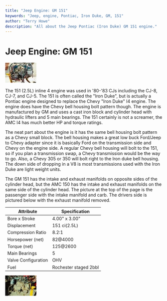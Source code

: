 ```yaml
---
title: "Jeep Engine: GM 151"
keywords: "Jeep, engine, Pontiac, Iron Duke, GM, 151"
author: "Terry Howe"
description: "All about the Jeep Pontiac (Iron Duke) GM 151 engine."
---
```

# Jeep Engine: GM 151

[![151 passenger side](../../img/engine/gm1511_.jpg)](../../img/engine/gm1511.jpg)   

The 151 (2.5L) inline 4 engine was used in '80-'83 CJs including the CJ-8, CJ-7, and CJ-5. The 151 is often called the "Iron Duke", but is actually a Pontiac engine designed to replace the Chevy "Iron Duke" I4 engine. The engine does have the Chevy bell housing bolt pattern though. The engine is manufactured by GM and uses a cast iron block and cylinder head with hydraulic lifters and 5 main bearings. The 151 certainly is not a screamer, the AMC I4 has much better HP and torque ratings.

The neat part about the engine is it has the same bell housing bolt pattern as a Chevy small block. The bell housing makes a great low buck Ford/Jeep to Chevy adapter since it is basically Ford on the transmission side and Chevy on the engine side. A regular Chevy bell housing will bolt to the 151, so if you plan a transmission swap, a Chevy transmission would be the way to go. Also, a Chevy 305 or 350 will bolt right to the Iron duke bell housing. The down side of dropping in a V8 is most transmissions used with the Iron Duke are light weight units.

The GM 151 has the intake and exhaust manifolds on opposite sides of the cylinder head, but the AMC 150 has the intake and exhaust manifolds on the same side of the cylinder head. The picture at the top of the page is the passenger side with the intake manifold and carb. The drivers side is pictured below with the exhaust manifold removed.

| Attribute | Specification |
|--------|---|
| Bore x Stroke | 4.00" x 3.00" |
| Displacement | 151 ci(2.5L) |
| Compression Ratio | 8.2:1 |
| Horsepower (net) | 82@4000 |
| Torque (net) | 125@2600 |
| Main Bearings | 5 |
| Valve Configuration | OHV |
| Fuel | Rochester staged 2bbl |
[![151 drivers side](../../img/engine/gm1512_.jpg)](../../img/engine/gm1512.jpg)
